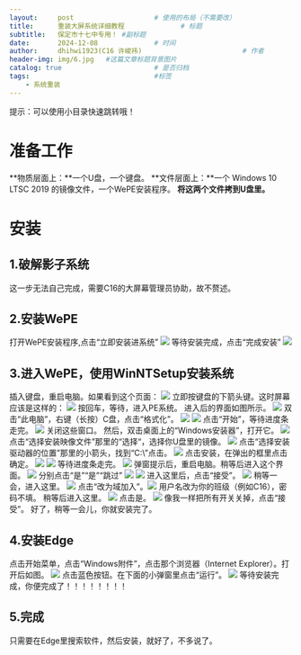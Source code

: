 ```yaml
---
layout:     post   				    # 使用的布局（不需要改）
title:      重装大屏系统详细教程 				# 标题 
subtitle:   保定市十七中专用！ #副标题
date:       2024-12-08 				# 时间
author:     dhihwi1923(C16 许峻祎) 						# 作者
header-img: img/6.jpg 	#这篇文章标题背景图片
catalog: true 						# 是否归档
tags:								#标签
    - 系统重装
---
```

提示：可以使用小目录快速跳转哦！
# 准备工作
**物质层面上：**一个U盘，一个键盘。
**文件层面上：**一个 Windows 10 LTSC 2019 的镜像文件，一个WePE安装程序。
**将这两个文件拷到U盘里。**
# 安装
## 1.破解影子系统
这一步无法自己完成，需要C16的大屏幕管理员协助，故不赘述。
## 2.安装WePE
打开WePE安装程序,点击“立即安装进系统”
![](https://pic.imgdb.cn/item/6755943ad0e0a243d4e000d4.png)
等待安装完成，点击“完成安装”
![](https://pic.imgdb.cn/item/6755943bd0e0a243d4e000d5.png)
## 3.进入WePE，使用WinNTSetup安装系统
插入键盘，重启电脑。如果看到这个页面：
![](https://pic.imgdb.cn/item/67559457d0e0a243d4e000de.png)
立即按键盘的下箭头键。这时屏幕应该是这样的：
![](https://pic.imgdb.cn/item/67559458d0e0a243d4e000df.png)
按回车，等待，进入PE系统。
进入后的界面如图所示。
![](https://pic.imgdb.cn/item/67559464d0e0a243d4e000e5.png)
双击“此电脑”，右键（长按）C盘，点击“格式化”。
![](https://pic.imgdb.cn/item/67559463d0e0a243d4e000e2.png)
![](https://pic.imgdb.cn/item/67559464d0e0a243d4e000e3.png)
点击“开始”，等待进度条走完。
![](https://pic.imgdb.cn/item/67559464d0e0a243d4e000e4.png)
关闭这些窗口。
然后，双击桌面上的“Windows安装器”，打开它。
![](https://pic.imgdb.cn/item/675597b4d0e0a243d4e001ce.png)
点击“选择安装映像文件”那里的“选择“，选择你U盘里的镜像。
![](https://pic.imgdb.cn/item/6755946cd0e0a243d4e000e9.png)
点击“选择安装驱动器的位置”那里的小箭头，找到“C:\”点击。
![](https://pic.imgdb.cn/item/6755946cd0e0a243d4e000ea.png)
点击安装，在弹出的框里点击确定。
![](https://pic.imgdb.cn/item/6755946cd0e0a243d4e000e8.png)
![](https://pic.imgdb.cn/item/67559473d0e0a243d4e000f3.png)
等待进度条走完。
![](https://pic.imgdb.cn/item/67559472d0e0a243d4e000ef.png)
弹窗提示后，重启电脑。稍等后进入这个界面。
![](https://pic.imgdb.cn/item/67559472d0e0a243d4e000f0.png)
分别点击“是”“是”“跳过”
![](https://pic.imgdb.cn/item/67559473d0e0a243d4e000f2.png)
![](https://pic.imgdb.cn/item/6755947ad0e0a243d4e000f7.png)
进入这里后，点击“接受”。
![](https://pic.imgdb.cn/item/6755947ad0e0a243d4e000f8.png)
稍等一会，进入这里。
![](https://pic.imgdb.cn/item/67559479d0e0a243d4e000f5.png)
点击“改为域加入”。![](https://pic.imgdb.cn/item/6755947ad0e0a243d4e000f6.png)
用户名改为你的班级（例如C16），密码不填。
稍等后进入这里。
![](https://pic.imgdb.cn/item/67559482d0e0a243d4e0010a.png)
点击是。
![](https://pic.imgdb.cn/item/67559481d0e0a243d4e00106.png)
像我一样把所有开关关掉，点击“接受”。
好了，稍等一会儿，你就安装完了。
## 4.安装Edge
点击开始菜单，点击“Windows附件”，点击那个浏览器（Internet Explorer）。打开后如图。
![](https://pic.imgdb.cn/item/67559488d0e0a243d4e0010c.png)
点击蓝色按钮。在下面的小弹窗里点击“运行”。
![](https://pic.imgdb.cn/item/67559489d0e0a243d4e0010d.png)
等待安装完成，你便完成了！！！！！！！！
## 5.完成
只需要在Edge里搜索软件，然后安装，就好了，不多说了。
